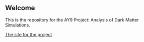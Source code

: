 ## Welcome

This is the repository for the AY9 Project: Analysis of Dark Matter Simulations.

<a href="https://bvillasen.github.io/blog/ay9project/" >The site for the project </a>
